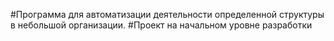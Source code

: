 #Программа для автоматизации деятельности определенной структуры в небольшой организации. 
#Проект на начальном уровне разработки
